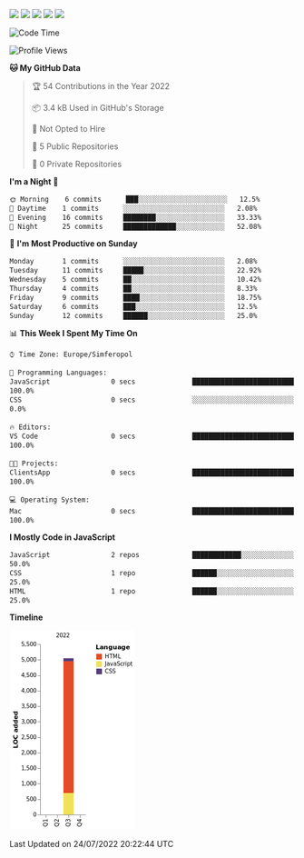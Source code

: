 ![](http://github-profile-summary-cards.vercel.app/api/cards/profile-details?username=by-Egorov&theme=nord_bright)
![](http://github-profile-summary-cards.vercel.app/api/cards/repos-per-language?username=by-Egorov&theme=nord_bright)
![](http://github-profile-summary-cards.vercel.app/api/cards/most-commit-language?username=by-Egorov&theme=nord_bright)
![](http://github-profile-summary-cards.vercel.app/api/cards/stats?username=by-Egorov&theme=nord_bright)
![](http://github-profile-summary-cards.vercel.app/api/cards/productive-time?username=by-Egorov&theme=nord_bright&utcOffset=8)


<!--START_SECTION:waka-->
![Code Time](http://img.shields.io/badge/Code%20Time-2%20hrs%2034%20mins-blue)

![Profile Views](http://img.shields.io/badge/Profile%20Views-122-blue)

**🐱 My GitHub Data** 

> 🏆 54 Contributions in the Year 2022
 > 
> 📦 3.4 kB Used in GitHub's Storage 
 > 
> 🚫 Not Opted to Hire
 > 
> 📜 5 Public Repositories 
 > 
> 🔑 0 Private Repositories  
 > 
**I'm a Night 🦉** 

```text
🌞 Morning    6 commits      ███░░░░░░░░░░░░░░░░░░░░░░   12.5% 
🌆 Daytime    1 commits      ░░░░░░░░░░░░░░░░░░░░░░░░░   2.08% 
🌃 Evening    16 commits     ████████░░░░░░░░░░░░░░░░░   33.33% 
🌙 Night      25 commits     █████████████░░░░░░░░░░░░   52.08%

```
📅 **I'm Most Productive on Sunday** 

```text
Monday       1 commits      ░░░░░░░░░░░░░░░░░░░░░░░░░   2.08% 
Tuesday      11 commits     █████░░░░░░░░░░░░░░░░░░░░   22.92% 
Wednesday    5 commits      ██░░░░░░░░░░░░░░░░░░░░░░░   10.42% 
Thursday     4 commits      ██░░░░░░░░░░░░░░░░░░░░░░░   8.33% 
Friday       9 commits      ████░░░░░░░░░░░░░░░░░░░░░   18.75% 
Saturday     6 commits      ███░░░░░░░░░░░░░░░░░░░░░░   12.5% 
Sunday       12 commits     ██████░░░░░░░░░░░░░░░░░░░   25.0%

```


📊 **This Week I Spent My Time On** 

```text
⌚︎ Time Zone: Europe/Simferopol

💬 Programming Languages: 
JavaScript               0 secs              █████████████████████████   100.0% 
CSS                      0 secs              ░░░░░░░░░░░░░░░░░░░░░░░░░   0.0%

🔥 Editors: 
VS Code                  0 secs              █████████████████████████   100.0%

🐱‍💻 Projects: 
ClientsApp               0 secs              █████████████████████████   100.0%

💻 Operating System: 
Mac                      0 secs              █████████████████████████   100.0%

```

**I Mostly Code in JavaScript** 

```text
JavaScript               2 repos             ████████████░░░░░░░░░░░░░   50.0% 
CSS                      1 repo              ██████░░░░░░░░░░░░░░░░░░░   25.0% 
HTML                     1 repo              ██████░░░░░░░░░░░░░░░░░░░   25.0%

```


**Timeline**

![Chart not found](https://raw.githubusercontent.com/by-Egorov/by-Egorov/main/charts/bar_graph.png) 


 Last Updated on 24/07/2022 20:22:44 UTC
<!--END_SECTION:waka-->
